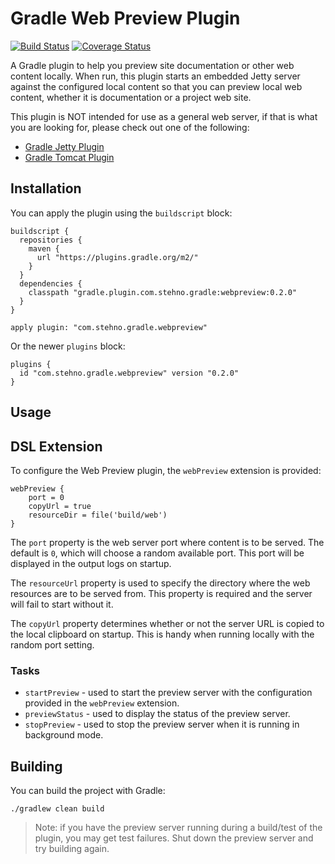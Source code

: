 # Gradle Web Preview Plugin

[![Build Status](https://travis-ci.org/cjstehno/gradle-webpreview-plugin.svg?branch=master)](https://travis-ci.org/cjstehno/gradle-webpreview-plugin) [![Coverage Status](https://coveralls.io/repos/github/cjstehno/gradle-webpreview-plugin/badge.svg?branch=master)](https://coveralls.io/github/cjstehno/gradle-webpreview-plugin?branch=master)

A Gradle plugin to help you preview site documentation or other web content locally. When run, this plugin starts an embedded Jetty server against
the configured local content so that you can preview local web content, whether it is documentation or a project web site.

This plugin is NOT intended for use as a general web server, if that is what you are looking for, please check out one of the following:

* [Gradle Jetty Plugin](https://docs.gradle.org/current/userguide/jetty_plugin.html)
* [Gradle Tomcat Plugin](https://plugins.gradle.org/plugin/com.bmuschko.tomcat)

## Installation

You can apply the plugin using the `buildscript` block:

    buildscript {
      repositories {
        maven {
          url "https://plugins.gradle.org/m2/"
        }
      }
      dependencies {
        classpath "gradle.plugin.com.stehno.gradle:webpreview:0.2.0"
      }
    }
    
    apply plugin: "com.stehno.gradle.webpreview"
    
Or the newer `plugins` block:

    plugins {
      id "com.stehno.gradle.webpreview" version "0.2.0"
    }
    
## Usage

## DSL Extension

To configure the Web Preview plugin, the `webPreview` extension is provided:

    webPreview {
        port = 0
        copyUrl = true
        resourceDir = file('build/web')
    }

The `port` property is the web server port where content is to be served. The default is `0`, which will choose a random available port. This port 
will be displayed in the output logs on startup.

The `resourceUrl` property is used to specify the directory where the web resources are to be served from. This property is required and the server
will fail to start without it.

The `copyUrl` property determines whether or not the server URL is copied to the local clipboard on startup. This is handy when running locally 
with the random port setting.

### Tasks

* `startPreview` - used to start the preview server with the configuration provided in the `webPreview` extension.
* `previewStatus` - used to display the status of the preview server. 
* `stopPreview` - used to stop the preview server when it is running in background mode.

## Building

You can build the project with Gradle:

    ./gradlew clean build

> Note: if you have the preview server running during a build/test of the plugin, you may get test failures. Shut down the preview server and try 
building again.
